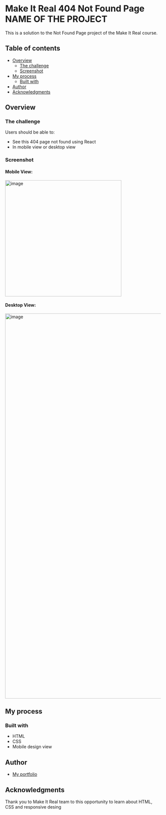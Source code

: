 # Make It Real 404 Not Found Page NAME OF THE PROJECT

This is a solution to the Not Found Page project of the Make It Real course.

## Table of contents

- [Overview](#overview)
  - [The challenge](#the-challenge)
  - [Screenshot](#screenshot)
- [My process](#my-process)
  - [Built with](#built-with)
- [Author](#author)
- [Acknowledgments](#acknowledgments)


## Overview

### The challenge

Users should be able to:

- See this 404 page not found using React
- In mobile view or desktop view

### Screenshot

#### Mobile View:

<img width="376" alt="image" src="https://github.com/Camilo-Suarez98/my-first-react-app/assets/68169750/8d68015b-6beb-4abd-a741-265896acf3a3">

#### Desktop View:

<img width="1245" alt="image" src="https://github.com/Camilo-Suarez98/my-first-react-app/assets/68169750/c3aed129-3717-4111-af63-1c3db77e66ca">


## My process

### Built with

- HTML
- CSS
- Mobile design view


## Author

- [My portfolio](https://camilo-suarez98-github-io.vercel.app/)

## Acknowledgments

Thank you to Make It Real team to this opportunity to learn about HTML, CSS and responsive desing